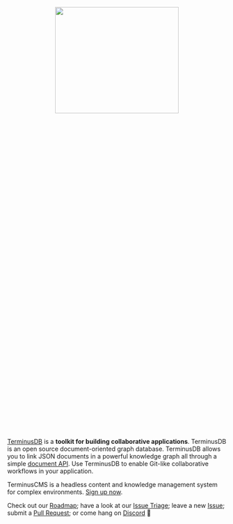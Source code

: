 <p align="center">
<a href="https://terminusdb.com/"><img src="https://assets.terminusdb.com/images/github-header-image-v2.png" width="75%" height="25%" /></a>

[TerminusDB](https://terminusdb.com/) is a **toolkit for building collaborative applications**. TerminusDB is an open source document-oriented graph database. TerminusDB allows you to link JSON documents in a powerful knowledge graph all through a simple [document API](https://terminusdb.com/docs/guides/reference-guides/document-interface). Use TerminusDB to enable Git-like collaborative workflows in your application.

TerminusCMS is a headless content and knowledge management system for complex environments. [Sign up now](https://dashboard.terminusdb.com/). 

Check out our [Roadmap](https://github.com/orgs/terminusdb/projects/2); have a look at our [Issue Triage](https://github.com/orgs/terminusdb/projects/3); leave a new [Issue](https://github.com/terminusdb/terminusdb/issues); submit a [Pull Request](https://github.com/terminusdb/terminusdb/blob/main/docs/CONTRIBUTING.md); or come hang on [Discord](https://discord.gg/yTJKAma) 🚀

